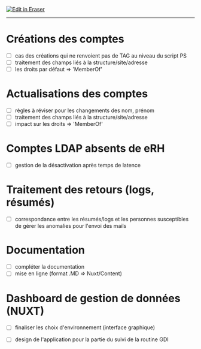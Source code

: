 <p><a target="_blank" href="https://app.eraser.io/workspace/4pa9LPqtILCTlxXKp2oG" id="edit-in-eraser-github-link"><img alt="Edit in Eraser" src="https://firebasestorage.googleapis.com/v0/b/second-petal-295822.appspot.com/o/images%2Fgithub%2FOpen%20in%20Eraser.svg?alt=media&amp;token=968381c8-a7e7-472a-8ed6-4a6626da5501"></a></p>

---

# Créations des comptes
- [ ] cas des créations qui ne renvoient pas de TAG au niveau du script PS
- [ ] traitement des champs liés à la structure/site/adresse
- [ ] les droits par défaut => 'MemberOf'
# Actualisations des comptes
- [ ] règles à réviser pour les changements des nom, prénom
- [ ] traitement des champs liés à la structure/site/adresse
- [ ] impact sur les droits => 'MemberOf'
# Comptes LDAP absents de eRH
- [ ] gestion de la désactivation après temps de latence
# Traitement des retours (logs, résumés)
- [ ] correspondance entre les résumés/logs et les personnes susceptibles de gérer les anomalies pour l'envoi des mails
# Documentation
- [ ] compléter la documentation
- [ ] mise en ligne (format .MD => Nuxt/Content)
# Dashboard de gestion de données (NUXT)
- [ ] finaliser les choix d'environnement (interface graphique)
- [ ] design de l'application pour la partie du suivi de la routine GDI




<!--- Eraser file: https://app.eraser.io/workspace/4pa9LPqtILCTlxXKp2oG --->